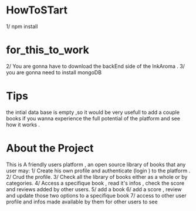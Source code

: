 # HowToSTart

1/ npm install

# for_this_to_work

2/ You are gonna have to download the backEnd side of the InkAroma .
3/ you are gonna need to install mongoDB

# Tips

the intial data base is empty ,so it would be very usefull to add a couple books if you wanna experience
the full potential of the platform and see how it works .

# About the Project

This is A friendly users platform , an open source library of books that any user may:
1/ Create his own profile and authenticate (login ) to the platform .
2/ Crud the profile.
3/ Check all the library of books either as a whole or by categories.
4/ Access a specifique book , read it's infos , check the score and reviews added by other users.
5/ add a book
6/ add a score , review and update those two options to a specifique book
7/ access to other user profile and infos made available by them for other users to see

